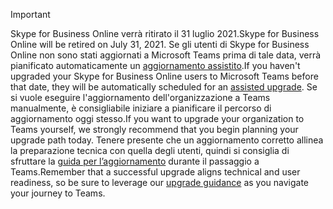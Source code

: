 > [!IMPORTANT]
> <span data-ttu-id="970d3-101">Skype for Business Online verrà ritirato il 31 luglio 2021.</span><span class="sxs-lookup"><span data-stu-id="970d3-101">Skype for Business Online will be retired on July 31, 2021.</span></span> <span data-ttu-id="970d3-102">Se gli utenti di Skype for Business Online non sono stati aggiornati a Microsoft Teams prima di tale data, verrà pianificato automaticamente un [aggiornamento assistito](/microsoftteams/upgrade-assisted).</span><span class="sxs-lookup"><span data-stu-id="970d3-102">If you haven't upgraded your Skype for Business Online users to Microsoft Teams before that date, they will be automatically scheduled for an [assisted upgrade](/microsoftteams/upgrade-assisted).</span></span> <span data-ttu-id="970d3-103">Se si vuole eseguire l'aggiornamento dell'organizzazione a Teams manualmente, è consigliabile iniziare a pianificare il percorso di aggiornamento oggi stesso.</span><span class="sxs-lookup"><span data-stu-id="970d3-103">If you want to upgrade your organization to Teams yourself, we strongly recommend that you begin planning your upgrade path today.</span></span> <span data-ttu-id="970d3-104">Tenere presente che un aggiornamento corretto allinea la preparazione tecnica con quella degli utenti, quindi si consiglia di sfruttare la [guida per l’aggiornamento](/microsoftteams/upgrade-start-here) durante il passaggio a Teams.</span><span class="sxs-lookup"><span data-stu-id="970d3-104">Remember that a successful upgrade aligns technical and user readiness, so be sure to leverage our [upgrade guidance](/microsoftteams/upgrade-start-here) as you navigate your journey to Teams.</span></span>
